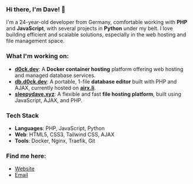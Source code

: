 ### Hi there, I'm Dave! 👋

I'm a 24-year-old developer from Germany, comfortable working with **PHP** and **JavaScript**, with several projects in **Python** under my belt. I love building efficient and scalable solutions, especially in the web hosting and file management space.

### What I'm working on:
- **[d0ck.dev](https://dev.d0ck.dev/)**: A **Docker container hosting** platform offering web hosting and managed database services.
- **[db.d0ck.dev](https://airx.li/)**: A portable, 1-file **database editor** built with PHP and AJAX, currently hosted on **[airx.li](https://airx.li/)**.
- **[sleepydave.xyz](https://sleepydave.xyz/)**: A flexible and fast **file hosting platform**, built using JavaScript, AJAX, and PHP.

### Tech Stack
- **Languages**: PHP, JavaScript, Python
- **Web**: HTML5, CSS3, Tailwind CSS, AJAX
- **Tools**: Docker, Nginx, Traefik, Git

### Find me here:
- [Website](https://sleepydave.xyz/)
- [Email](hi@sleepydave.xyz)
